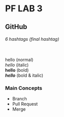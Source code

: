 # PF LAB 3
## GitHub
###### 6 hashtags (final hashtag)
\
hello (normal)\
*hello* (italic)\
**hello** (bold)\
***hello*** (bold & italic)
### Main Concepts
* Branch
* Pull Request
* Merge




